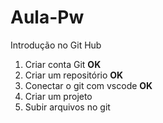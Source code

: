 # Aula-Pw
Introdução no Git Hub
1. Criar conta Git **OK**
2. Criar um repositório **OK**
3. Conectar o git com vscode **OK**
4. Criar um projeto
5. Subir arquivos no git
